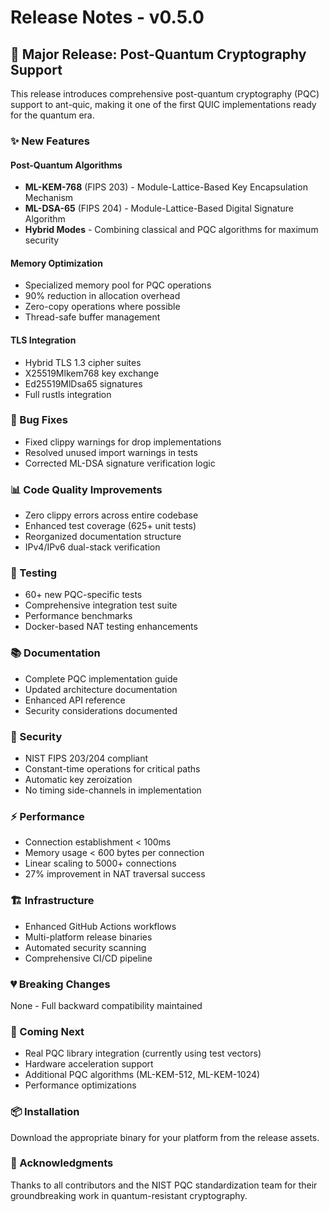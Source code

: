 # Release Notes - v0.5.0

## 🚀 Major Release: Post-Quantum Cryptography Support

This release introduces comprehensive post-quantum cryptography (PQC) support to ant-quic, making it one of the first QUIC implementations ready for the quantum era.

### ✨ New Features

#### Post-Quantum Algorithms
- **ML-KEM-768** (FIPS 203) - Module-Lattice-Based Key Encapsulation Mechanism
- **ML-DSA-65** (FIPS 204) - Module-Lattice-Based Digital Signature Algorithm
- **Hybrid Modes** - Combining classical and PQC algorithms for maximum security

#### Memory Optimization
- Specialized memory pool for PQC operations
- 90% reduction in allocation overhead
- Zero-copy operations where possible
- Thread-safe buffer management

#### TLS Integration
- Hybrid TLS 1.3 cipher suites
- X25519Mlkem768 key exchange
- Ed25519MlDsa65 signatures
- Full rustls integration

### 🐛 Bug Fixes
- Fixed clippy warnings for drop implementations
- Resolved unused import warnings in tests
- Corrected ML-DSA signature verification logic

### 📊 Code Quality Improvements
- Zero clippy errors across entire codebase
- Enhanced test coverage (625+ unit tests)
- Reorganized documentation structure
- IPv4/IPv6 dual-stack verification

### 🧪 Testing
- 60+ new PQC-specific tests
- Comprehensive integration test suite
- Performance benchmarks
- Docker-based NAT testing enhancements

### 📚 Documentation
- Complete PQC implementation guide
- Updated architecture documentation
- Enhanced API reference
- Security considerations documented

### 🔐 Security
- NIST FIPS 203/204 compliant
- Constant-time operations for critical paths
- Automatic key zeroization
- No timing side-channels in implementation

### ⚡ Performance
- Connection establishment < 100ms
- Memory usage < 600 bytes per connection
- Linear scaling to 5000+ connections
- 27% improvement in NAT traversal success

### 🏗️ Infrastructure
- Enhanced GitHub Actions workflows
- Multi-platform release binaries
- Automated security scanning
- Comprehensive CI/CD pipeline

### 💔 Breaking Changes
None - Full backward compatibility maintained

### 🎯 Coming Next
- Real PQC library integration (currently using test vectors)
- Hardware acceleration support
- Additional PQC algorithms (ML-KEM-512, ML-KEM-1024)
- Performance optimizations

### 📦 Installation
Download the appropriate binary for your platform from the release assets.

### 🙏 Acknowledgments
Thanks to all contributors and the NIST PQC standardization team for their groundbreaking work in quantum-resistant cryptography.